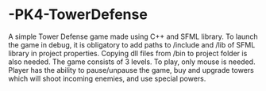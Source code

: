 # -PK4-TowerDefense
A simple Tower Defense game made using C++ and SFML library.
To launch the game in debug, it is obligatory to add paths to /include and /lib of SFML library in project properties. Copying dll files from /bin to project folder is also needed.
The game consists of 3 levels. To play, only mouse is needed. Player has the ability to pause/unpause the game, buy and upgrade towers which will shoot incoming enemies, and use special powers. 
